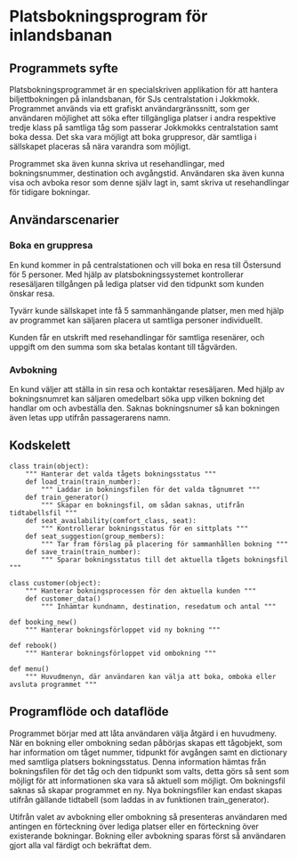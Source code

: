 # Platsbokningsprogram för inlandsbanan

## Programmets syfte

Platsbokningsprogrammet är en specialskriven applikation för att hantera biljettbokningen på inlandsbanan, för SJs centralstation i Jokkmokk. 
Programmet används via ett grafiskt användargränssnitt, som ger användaren möjlighet att söka efter tillgängliga platser i andra respektive tredje klass på samtliga tåg som passerar Jokkmokks centralstation samt boka dessa. Det ska vara möjligt att boka gruppresor, där samtliga i sällskapet placeras så nära varandra som möjligt.

Programmet ska även kunna skriva ut resehandlingar, med bokningsnummer, destination och avgångstid. Användaren ska även kunna visa och avboka resor som denne själv lagt in, samt skriva ut resehandlingar för tidigare bokningar.

## Användarscenarier

### Boka en gruppresa
En kund kommer in på centralstationen och vill boka en resa till Östersund för 5 personer. Med hjälp av platsbokningssystemet kontrollerar resesäljaren tillgången på lediga platser vid den tidpunkt som kunden önskar resa.

Tyvärr kunde sällskapet inte få 5 sammanhängande platser, men med hjälp av programmet kan säljaren placera ut samtliga personer individuellt.

Kunden får en utskrift med resehandlingar för samtliga resenärer, och uppgift om den summa som ska betalas kontant till tågvärden.

### Avbokning
En kund väljer att ställa in sin resa och kontaktar resesäljaren. Med hjälp av bokningsnumret kan säljaren omedelbart söka upp vilken bokning det handlar om och avbeställa den. Saknas bokningsnumer så kan bokningen även letas upp utifrån passagerarens namn.

## Kodskelett


```
class train(object):
    """ Hanterar det valda tågets bokningsstatus """
    def load_train(train_number):
        """ Laddar in bokningsfilen för det valda tågnumret """
    def train_generator()
        """ Skapar en bokningsfil, om sådan saknas, utifrån tidtabellsfil """
    def seat_availability(comfort_class, seat):
        """ Kontrollerar bokningsstatus för en sittplats """
    def seat_suggestion(group_members):
        """ Tar fram förslag på placering för sammanhållen bokning """
    def save_train(train_number):
        """ Sparar bokningsstatus till det aktuella tågets bokningsfil """
         
class customer(object):
    """ Hanterar bokningsprocessen för den aktuella kunden """   
    def customer_data()
        """ Inhämtar kundnamn, destination, resedatum och antal """
        
def booking_new()
    """ Hanterar bokningsförloppet vid ny bokning """

def rebook()
    """ Hanterar bokningsförloppet vid ombokning """

def menu()
    """ Huvudmenyn, där användaren kan välja att boka, omboka eller avsluta programmet """    
```

## Programflöde och dataflöde

Programmet börjar med att låta användaren välja åtgärd i en huvudmeny. När en bokning eller ombokning sedan påbörjas skapas ett tågobjekt, som har information om tåget nummer, tidpunkt för avgången samt en dictionary med samtliga platsers bokningsstatus.
Denna information hämtas från bokningsfilen för det tåg och den tidpunkt som valts, detta görs så sent som möjligt för att informationen ska vara så aktuell som möjligt. Om bokningsfil saknas så skapar programmet en ny.
Nya bokningsfiler kan endast skapas utifrån gällande tidtabell (som laddas in av funktionen train_generator). 

Utifrån valet av avbokning eller ombokning så presenteras användaren med antingen en förteckning över lediga platser eller en förteckning över existerande bokningar. Bokning eller avbokning sparas först så användaren gjort alla val färdigt och bekräftat dem.



  

